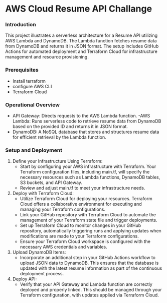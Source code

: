 # AWS Cloud Resume API Challange

### Introduction

This project illustrates a serverless architecture for a Resume API utilizing AWS Lambda and DynamoDB. The Lambda function fetches resume data from DynamoDB and returns it in JSON format. The setup includes GitHub Actions for automated deployment and Terraform Cloud for infrastructure management and resource provisioning.

### Prerequisites

- Install terraform
- configure AWS CLI
- Terraform Cloud

### Operational Overview

- API Gateway: Directs requests to the AWS Lambda function.
  -AWS Lambda: Runs serverless code to retrieve resume data from DynamoDB based on the provided ID and returns it in JSON format.
- DynamoDB: A NoSQL database that stores and structures resume data for efficient retrieval by the Lambda function.

### Setup and Deployment

1. Define your Infrastructure Using Terraform:
   - Start by configuring your AWS infrastructure with Terraform. Your Terraform configuration files, including main.tf, will specify the necessary resources such as Lambda functions, DynamoDB tables, S3 buckets, and API Gateway.
   - Review and adjust main.tf to meet your infrastructure needs.
2. Deploy with Terraform Cloud:
   - Utilize Terraform Cloud for deploying your resources. Terraform Cloud offers a collaborative environment for executing and managing your Terraform configurations.
   - Link your GitHub repository with Terraform Cloud to automate the management of your Terraform state file and trigger deployments.
   - Set up Terraform Cloud to monitor changes in your GitHub repository, automatically triggering runs and applying updates when modifications are made to your Terraform configurations.
   - Ensure your Terraform Cloud workspace is configured with the necessary AWS credentials and variables.
3. Upload DynamoDB Items:
   - Incorporate an additional step in your GitHub Actions workflow to upload JSON data to DynamoDB. This ensures that the database is updated with the latest resume information as part of the continuous deployment process.
4. Deploy API:
   - Verify that your API Gateway and Lambda function are correctly deployed and properly linked. This should be managed through your Terraform configuration, with updates applied via Terraform Cloud.
